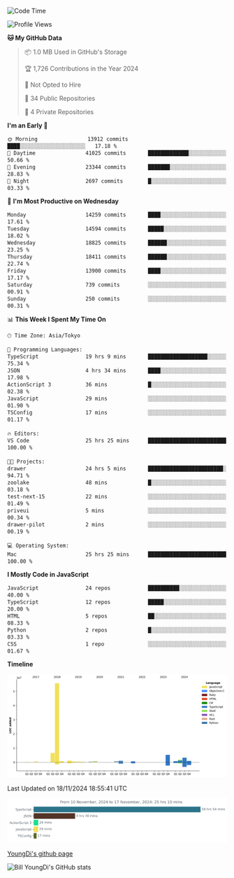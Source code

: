 <!--START_SECTION:waka-->
![Code Time](http://img.shields.io/badge/Code%20Time-1%2C030%20hrs%2037%20mins-blue)

![Profile Views](http://img.shields.io/badge/Profile%20Views-0-blue)

**🐱 My GitHub Data** 

> 📦 1.0 MB Used in GitHub's Storage 
 > 
> 🏆 1,726 Contributions in the Year 2024
 > 
> 🚫 Not Opted to Hire
 > 
> 📜 34 Public Repositories 
 > 
> 🔑 4 Private Repositories 
 > 
**I'm an Early 🐤** 

```text
🌞 Morning                13912 commits       ████░░░░░░░░░░░░░░░░░░░░░   17.18 % 
🌆 Daytime                41025 commits       █████████████░░░░░░░░░░░░   50.66 % 
🌃 Evening                23344 commits       ███████░░░░░░░░░░░░░░░░░░   28.83 % 
🌙 Night                  2697 commits        █░░░░░░░░░░░░░░░░░░░░░░░░   03.33 % 
```
📅 **I'm Most Productive on Wednesday** 

```text
Monday                   14259 commits       ████░░░░░░░░░░░░░░░░░░░░░   17.61 % 
Tuesday                  14594 commits       █████░░░░░░░░░░░░░░░░░░░░   18.02 % 
Wednesday                18825 commits       ██████░░░░░░░░░░░░░░░░░░░   23.25 % 
Thursday                 18411 commits       ██████░░░░░░░░░░░░░░░░░░░   22.74 % 
Friday                   13900 commits       ████░░░░░░░░░░░░░░░░░░░░░   17.17 % 
Saturday                 739 commits         ░░░░░░░░░░░░░░░░░░░░░░░░░   00.91 % 
Sunday                   250 commits         ░░░░░░░░░░░░░░░░░░░░░░░░░   00.31 % 
```


📊 **This Week I Spent My Time On** 

```text
🕑︎ Time Zone: Asia/Tokyo

💬 Programming Languages: 
TypeScript               19 hrs 9 mins       ███████████████████░░░░░░   75.34 % 
JSON                     4 hrs 34 mins       ████░░░░░░░░░░░░░░░░░░░░░   17.98 % 
ActionScript 3           36 mins             █░░░░░░░░░░░░░░░░░░░░░░░░   02.38 % 
JavaScript               29 mins             ░░░░░░░░░░░░░░░░░░░░░░░░░   01.90 % 
TSConfig                 17 mins             ░░░░░░░░░░░░░░░░░░░░░░░░░   01.17 % 

🔥 Editors: 
VS Code                  25 hrs 25 mins      █████████████████████████   100.00 % 

🐱‍💻 Projects: 
drawer                   24 hrs 5 mins       ████████████████████████░   94.71 % 
zoolake                  48 mins             █░░░░░░░░░░░░░░░░░░░░░░░░   03.18 % 
test-next-15             22 mins             ░░░░░░░░░░░░░░░░░░░░░░░░░   01.49 % 
priveui                  5 mins              ░░░░░░░░░░░░░░░░░░░░░░░░░   00.34 % 
drawer-pilot             2 mins              ░░░░░░░░░░░░░░░░░░░░░░░░░   00.19 % 

💻 Operating System: 
Mac                      25 hrs 25 mins      █████████████████████████   100.00 % 
```

**I Mostly Code in JavaScript** 

```text
JavaScript               24 repos            ██████████░░░░░░░░░░░░░░░   40.00 % 
TypeScript               12 repos            █████░░░░░░░░░░░░░░░░░░░░   20.00 % 
HTML                     5 repos             ██░░░░░░░░░░░░░░░░░░░░░░░   08.33 % 
Python                   2 repos             █░░░░░░░░░░░░░░░░░░░░░░░░   03.33 % 
CSS                      1 repo              ░░░░░░░░░░░░░░░░░░░░░░░░░   01.67 % 
```



**Timeline**

![Lines of Code chart](https://raw.githubusercontent.com/Youngdi/Youngdi/master/assets/bar_graph.png)


 Last Updated on 18/11/2024 18:55:41 UTC
<!--END_SECTION:waka-->

![wakatime](./images/stat.svg)

[YoungDi's github page](https://youngdi.github.io)

![Bill YoungDi's GitHub stats](https://github-readme-stats.vercel.app/api?username=youngdi&count_private=true&show_icons=true)
